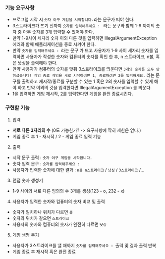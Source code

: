 ### 기능 요구사항


* 프로그램 시작 시 `숫자 야구 게임을 시작합니다.`라는 문구가 떠야 한다.
* 3스트라이크가 뜨기 전까지 `숫자를 입력해주세요 : ` 라는 문구와 함꼐 1-9 까지의 숫자 중 아무 숫자를 3개 입력할 수 있어야 한다.
* 만약 1-9사이 세자리 숫자 이외 다른 것을 입력하면 IllegalArgumentException 에러와 함께 애플리케이션을 종료 시켜야 한다.
* 만약 `숫자를 입력해주세요 : `라는 문구 가 뜨고 사용자가  1-9 사이 세자리 숫자를 입력하면 사용자가 작성한 숫자와 컴퓨터의 숫자를 확인 한 후, n 스트라이크, n볼, 혹은 낫싱을 출력해야 한다.
* 만약 사용자가 컴퓨터의 숫자를 맞춰 3스트라이크를 띄운다면 `3개의 숫자를 모두 맞히셨습니다! 게임 종료 게임을 새로 시작하려면 1, 종료하려면 2를 입력하세요.` 라는 문구를 출력하고 재시작/종료를 구분할 수 있는 1 혹은 2의 숫자를 입력할 수 있게 해야 하고 만약 이외의 것을 입력한다면 IllegalArgumentException 를 띄운다.
* 1을 입력하면 게임 재시작, 2를 입력한다면 게임을 완전 종료시킨다.

### 구현할 기능 

1. 입력
* **서로 다른 3자리의 수** (0도 가능한가? -> 요구사항에 딱히 제한은 없다.)
* 게임 종료 후 1 - 재시작 / 2 - 게임 종료 입력 기능

2. 출력
* 시작 문구 출력 : `숫자 야구 게임을 시작합니다.`
* 숫자 입력 문구 : `숫자를 입력해주세요 : `
* 사용자가 입력한 숫자에 대한 결과 : `n볼 n스트라이크` / `낫싱` / `3스트라이크` /...

3. 랜덤 숫자 생성기
* 1-9 사이의 서로 다른 임의의 수 3개를 생성(123 - o, 232 - x)

4. 사용자가 입력한 숫자와 컴퓨터의 숫자 비교 및 출력
* 숫자가 일치하나 위치가 다르면 `볼`
* 숫자와 위치가 같으면 `스트라이크`
* 사용자의 숫자와 컴퓨터의 숫자가 완전히 다르면 `낫싱`

5. 게임 생명 주기
* 사용자가 3스트라이크를 낼 때까지 `숫자를 입력해주세요 : `출력 및 결과 출력 반복
* 게임 종료 후 재시작 혹은 완전 종료